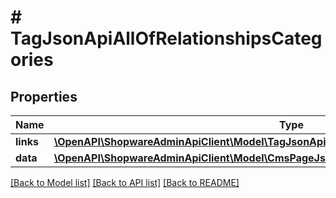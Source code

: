 # # TagJsonApiAllOfRelationshipsCategories

## Properties

Name | Type | Description | Notes
------------ | ------------- | ------------- | -------------
**links** | [**\OpenAPI\ShopwareAdminApiClient\Model\TagJsonApiAllOfRelationshipsCategoriesLinks**](TagJsonApiAllOfRelationshipsCategoriesLinks.md) |  | [optional]
**data** | [**\OpenAPI\ShopwareAdminApiClient\Model\CmsPageJsonApiAllOfRelationshipsCategoriesData[]**](CmsPageJsonApiAllOfRelationshipsCategoriesData.md) |  | [optional]

[[Back to Model list]](../../README.md#models) [[Back to API list]](../../README.md#endpoints) [[Back to README]](../../README.md)
